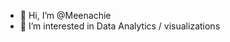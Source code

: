 - 👋 Hi, I’m @Meenachie
- 👀 I’m interested in Data Analytics / visualizations 

<!---
Meenachie/Meenachie is a ✨ special ✨ repository because its `README.md` (this file) appears on your GitHub profile.
You can click the Preview link to take a look at your changes.
--->
